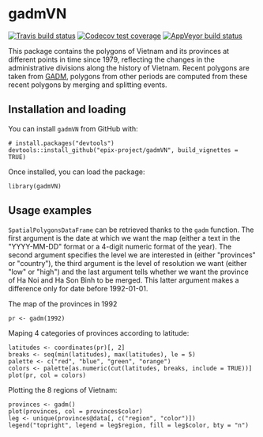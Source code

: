 # gadmVN 

[![Travis build status](https://travis-ci.org/epix-project/gadmVN.svg?branch=master)](https://travis-ci.org/epix-project/gadmVN)
[![Codecov test coverage](https://codecov.io/gh/epix-project/gadmVN/branch/master/graph/badge.svg)](https://codecov.io/gh/epix-project/gadmVN?branch=master)
[![AppVeyor build status](https://ci.appveyor.com/api/projects/status/github/epix-project/gadmVN?branch=master&svg=true)](https://ci.appveyor.com/project/epix-project/gadmVN)

This package contains the polygons of Vietnam and its provinces at different
points in time since 1979, reflecting the changes in the administrative
divisions along the history of Vietnam. Recent polygons are taken from
[GADM](https://gadm.org), polygons from other periods are computed from these
recent polygons by merging and splitting events. 

## Installation and loading

You can install `gadmVN` from GitHub with:

```{r eval = FALSE}
# install.packages("devtools")
devtools::install_github("epix-project/gadmVN", build_vignettes = TRUE)
```

Once installed, you can load the package:

```{r}
library(gadmVN)
```


## Usage examples

`SpatialPolygonsDataFrame` can be retrieved thanks to the `gadm` function. The
first argument is the date at which we want the map (either a text in the
"YYYY-MM-DD" format or a 4-digit numeric format of the year). The second
argument specifies the level we are interested in (either "provinces" or
"country"), the third argument is the level of resolution we want (either "low"
or "high") and the last argument tells whether we want the province of Ha Noi
and Ha Son Binh to be merged. This latter argument makes a difference only for
date before 1992-01-01.

The map of the provinces in 1992

```{r}
pr <- gadm(1992)
```

Maping 4 categories of provinces according to latitude:

```{r}
latitudes <- coordinates(pr)[, 2]
breaks <- seq(min(latitudes), max(latitudes), le = 5)
palette <- c("red", "blue", "green", "orange")
colors <- palette[as.numeric(cut(latitudes, breaks, include = TRUE))]
plot(pr, col = colors)
```

Plotting the 8 regions of Vietnam:

```{r}
provinces <- gadm()
plot(provinces, col = provinces$color)
leg <- unique(provinces@data[, c("region", "color")])
legend("topright", legend = leg$region, fill = leg$color, bty = "n")
```

